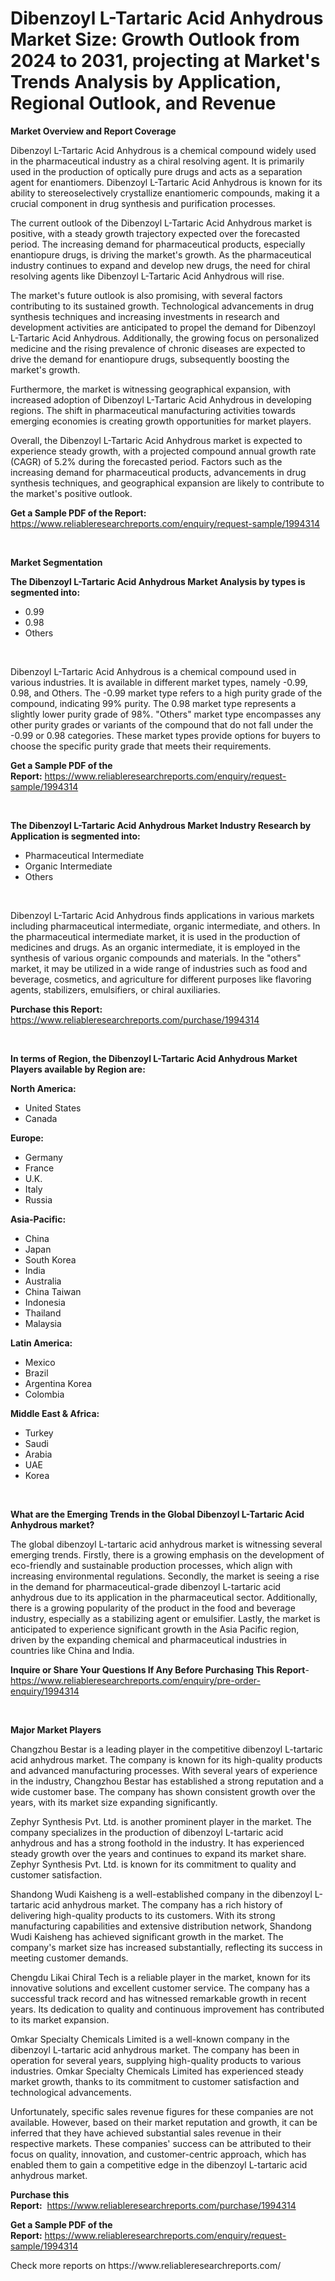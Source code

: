 <p><h1>Dibenzoyl L-Tartaric Acid Anhydrous Market Size: Growth Outlook from 2024 to 2031, projecting at Market's Trends Analysis by Application, Regional Outlook, and Revenue</h1></p><p><strong>Market Overview and Report Coverage</strong></p>
<p><p>Dibenzoyl L-Tartaric Acid Anhydrous is a chemical compound widely used in the pharmaceutical industry as a chiral resolving agent. It is primarily used in the production of optically pure drugs and acts as a separation agent for enantiomers. Dibenzoyl L-Tartaric Acid Anhydrous is known for its ability to stereoselectively crystallize enantiomeric compounds, making it a crucial component in drug synthesis and purification processes.</p><p>The current outlook of the Dibenzoyl L-Tartaric Acid Anhydrous market is positive, with a steady growth trajectory expected over the forecasted period. The increasing demand for pharmaceutical products, especially enantiopure drugs, is driving the market's growth. As the pharmaceutical industry continues to expand and develop new drugs, the need for chiral resolving agents like Dibenzoyl L-Tartaric Acid Anhydrous will rise.</p><p>The market's future outlook is also promising, with several factors contributing to its sustained growth. Technological advancements in drug synthesis techniques and increasing investments in research and development activities are anticipated to propel the demand for Dibenzoyl L-Tartaric Acid Anhydrous. Additionally, the growing focus on personalized medicine and the rising prevalence of chronic diseases are expected to drive the demand for enantiopure drugs, subsequently boosting the market's growth.</p><p>Furthermore, the market is witnessing geographical expansion, with increased adoption of Dibenzoyl L-Tartaric Acid Anhydrous in developing regions. The shift in pharmaceutical manufacturing activities towards emerging economies is creating growth opportunities for market players.</p><p>Overall, the Dibenzoyl L-Tartaric Acid Anhydrous market is expected to experience steady growth, with a projected compound annual growth rate (CAGR) of 5.2% during the forecasted period. Factors such as the increasing demand for pharmaceutical products, advancements in drug synthesis techniques, and geographical expansion are likely to contribute to the market's positive outlook.</p></p>
<p><strong>Get a Sample PDF of the Report:</strong> <a href="https://www.reliableresearchreports.com/enquiry/request-sample/1994314">https://www.reliableresearchreports.com/enquiry/request-sample/1994314</a></p>
<p>&nbsp;</p>
<p><strong>Market Segmentation</strong></p>
<p><strong>The Dibenzoyl L-Tartaric Acid Anhydrous Market Analysis by types is segmented into:</strong></p>
<p><ul><li>0.99</li><li>0.98</li><li>Others</li></ul></p>
<p>&nbsp;</p>
<p><p>Dibenzoyl L-Tartaric Acid Anhydrous is a chemical compound used in various industries. It is available in different market types, namely -0.99, 0.98, and Others. The -0.99 market type refers to a high purity grade of the compound, indicating 99% purity. The 0.98 market type represents a slightly lower purity grade of 98%. "Others" market type encompasses any other purity grades or variants of the compound that do not fall under the -0.99 or 0.98 categories. These market types provide options for buyers to choose the specific purity grade that meets their requirements.</p></p>
<p><strong>Get a Sample PDF of the Report:</strong>&nbsp;<a href="https://www.reliableresearchreports.com/enquiry/request-sample/1994314">https://www.reliableresearchreports.com/enquiry/request-sample/1994314</a></p>
<p>&nbsp;</p>
<p><strong>The Dibenzoyl L-Tartaric Acid Anhydrous Market Industry Research by Application is segmented into:</strong></p>
<p><ul><li>Pharmaceutical Intermediate</li><li>Organic Intermediate</li><li>Others</li></ul></p>
<p>&nbsp;</p>
<p><p>Dibenzoyl L-Tartaric Acid Anhydrous finds applications in various markets including pharmaceutical intermediate, organic intermediate, and others. In the pharmaceutical intermediate market, it is used in the production of medicines and drugs. As an organic intermediate, it is employed in the synthesis of various organic compounds and materials. In the "others" market, it may be utilized in a wide range of industries such as food and beverage, cosmetics, and agriculture for different purposes like flavoring agents, stabilizers, emulsifiers, or chiral auxiliaries.</p></p>
<p><strong>Purchase this Report:</strong>&nbsp; <a href="https://www.reliableresearchreports.com/purchase/1994314">https://www.reliableresearchreports.com/purchase/1994314</a></p>
<p>&nbsp;</p>
<p><strong>In terms of Region, the Dibenzoyl L-Tartaric Acid Anhydrous Market Players available by Region are:</strong></p>
<p>
    <p> <strong> North America: </strong>
        <ul>
            <li>United States</li>
            <li>Canada</li>
        </ul>
        </p> 
    <p> <strong> Europe: </strong>
        <ul>
            <li>Germany</li>
            <li>France</li>
            <li>U.K.</li>
            <li>Italy</li>
            <li>Russia</li>
        </ul>
        </p> 
    <p> <strong> Asia-Pacific: </strong>
        <ul>
            <li>China</li>
            <li>Japan</li>
            <li>South Korea</li>
            <li>India</li>
            <li>Australia</li>
            <li>China Taiwan</li>
            <li>Indonesia</li>
            <li>Thailand</li>
            <li>Malaysia</li>
        </ul>
        </p> 
    <p> <strong> Latin America: </strong>
        <ul>
            <li>Mexico</li>
            <li>Brazil</li>
            <li>Argentina Korea</li>
            <li>Colombia</li>
        </ul>
        </p> 
    <p> <strong> Middle East & Africa: </strong>
        <ul>
            <li>Turkey</li>
            <li>Saudi</li>
            <li>Arabia</li>
            <li>UAE</li>
            <li>Korea</li>
        </ul>
    </p>
    </p>
<p>&nbsp;</p>
<p><strong>What are the Emerging Trends in the Global Dibenzoyl L-Tartaric Acid Anhydrous market?</strong></p>
<p><p>The global dibenzoyl L-tartaric acid anhydrous market is witnessing several emerging trends. Firstly, there is a growing emphasis on the development of eco-friendly and sustainable production processes, which align with increasing environmental regulations. Secondly, the market is seeing a rise in the demand for pharmaceutical-grade dibenzoyl L-tartaric acid anhydrous due to its application in the pharmaceutical sector. Additionally, there is a growing popularity of the product in the food and beverage industry, especially as a stabilizing agent or emulsifier. Lastly, the market is anticipated to experience significant growth in the Asia Pacific region, driven by the expanding chemical and pharmaceutical industries in countries like China and India.</p></p>
<p><strong>Inquire or Share Your Questions If Any Before Purchasing This Report</strong>- <a href="https://www.reliableresearchreports.com/enquiry/pre-order-enquiry/1994314">https://www.reliableresearchreports.com/enquiry/pre-order-enquiry/1994314</a></p>
<p>&nbsp;</p>
<p><strong>Major Market Players</strong></p>
<p><p>Changzhou Bestar is a leading player in the competitive dibenzoyl L-tartaric acid anhydrous market. The company is known for its high-quality products and advanced manufacturing processes. With several years of experience in the industry, Changzhou Bestar has established a strong reputation and a wide customer base. The company has shown consistent growth over the years, with its market size expanding significantly.</p><p>Zephyr Synthesis Pvt. Ltd. is another prominent player in the market. The company specializes in the production of dibenzoyl L-tartaric acid anhydrous and has a strong foothold in the industry. It has experienced steady growth over the years and continues to expand its market share. Zephyr Synthesis Pvt. Ltd. is known for its commitment to quality and customer satisfaction.</p><p>Shandong Wudi Kaisheng is a well-established company in the dibenzoyl L-tartaric acid anhydrous market. The company has a rich history of delivering high-quality products to its customers. With its strong manufacturing capabilities and extensive distribution network, Shandong Wudi Kaisheng has achieved significant growth in the market. The company's market size has increased substantially, reflecting its success in meeting customer demands.</p><p>Chengdu Likai Chiral Tech is a reliable player in the market, known for its innovative solutions and excellent customer service. The company has a successful track record and has witnessed remarkable growth in recent years. Its dedication to quality and continuous improvement has contributed to its market expansion.</p><p>Omkar Specialty Chemicals Limited is a well-known company in the dibenzoyl L-tartaric acid anhydrous market. The company has been in operation for several years, supplying high-quality products to various industries. Omkar Specialty Chemicals Limited has experienced steady market growth, thanks to its commitment to customer satisfaction and technological advancements.</p><p>Unfortunately, specific sales revenue figures for these companies are not available. However, based on their market reputation and growth, it can be inferred that they have achieved substantial sales revenue in their respective markets. These companies' success can be attributed to their focus on quality, innovation, and customer-centric approach, which has enabled them to gain a competitive edge in the dibenzoyl L-tartaric acid anhydrous market.</p></p>
<p><strong>Purchase this Report:</strong>&nbsp;&nbsp;<a href="https://www.reliableresearchreports.com/purchase/1994314">https://www.reliableresearchreports.com/purchase/1994314</a></p>
<p></p>
<p><strong>Get a Sample PDF of the Report:</strong>&nbsp;<a href="https://www.reliableresearchreports.com/enquiry/request-sample/1994314">https://www.reliableresearchreports.com/enquiry/request-sample/1994314</a></p>
<p>Check more reports on https://www.reliableresearchreports.com/</p>